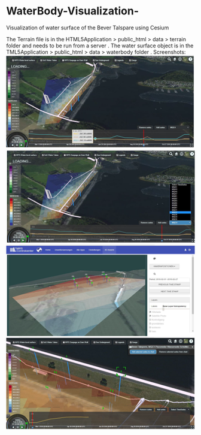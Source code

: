 # WaterBody-Visualization-
Visualization of water surface of the Bever Talspare using Cesium

The Terrain file is in the HTML5Application > public_html > data > terrain folder and needs to be run from a server .
The water surface object is in the TML5Application > public_html > data > waterbody folder .
Screenshots:
![Image 1](https://github.com/amir-ba/WaterBody-Visualization-/blob/master/1.png?raw=true)
![Image 2](https://github.com/amir-ba/WaterBody-Visualization-/blob/master/2.png?raw=true)
![Image 3](https://github.com/amir-ba/WaterBody-Visualization-/blob/master/3.png?raw=true)
![Image 4](https://github.com/amir-ba/WaterBody-Visualization-/blob/master/4.png?raw=true)
